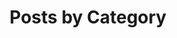 ---
title: "Posts by Category"
layout: categories
permalink: /categories/
author_profile: true
classes: wide
header:
  overlay_color: "#000"
  overlay_filter: "0.5"
  overlay_image: /assets/images/team_mfr2021.jpg
  teaser: /assets/images/team_mfr2021.jpg
  actions:
    - label: "📑 by Tags"
      url: "/tags"
    - label: "📜 by Year"
      url: "/posts"
---